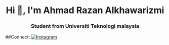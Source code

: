 <h1 align="center">Hi 👋, I'm Ahmad Razan Alkhawarizmi</h1>
<h3 align="center">Student from Universiti Teknologi malaysia</h3>

##Connect:
[![Instagram](https://img.shields.io/badge/Instagram-%40husseinnazifa)](https://www.instagram.com/husseinnazifa/)
